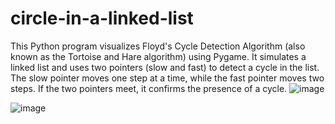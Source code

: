 # circle-in-a-linked-list

This Python program visualizes Floyd's Cycle Detection Algorithm (also known as the Tortoise and Hare algorithm) using Pygame.
It simulates a linked list and uses two pointers (slow and fast) to detect a cycle in the list.
The slow pointer moves one step at a time, while the fast pointer moves two steps. If the two pointers meet, it confirms the presence of a cycle.
![image](https://github.com/user-attachments/assets/ede9a236-686b-4281-95ff-1068250940e1)

![image](https://github.com/user-attachments/assets/3547858f-82fa-41ae-b3d6-55200a65d1f0)


